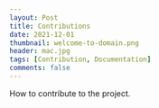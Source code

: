 ```yaml
---
layout: Post
title: Contributions
date: 2021-12-01
thumbnail: welcome-to-domain.png
header: mac.jpg
tags: [Contribution, Documentation]
comments: false
---
```

How to contribute to the project.

